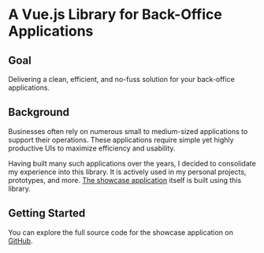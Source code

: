 # A Vue.js Library for Back-Office Applications

## Goal

Delivering a clean, efficient, and no-fuss solution for your back-office applications.

## Background

Businesses often rely on numerous small to medium-sized applications to support their operations. These applications require simple yet highly productive UIs to maximize efficiency and usability.

Having built many such applications over the years, I decided to consolidate my experience into this library. It is actively used in my personal projects, prototypes, and more. [The showcase application](https://vuewidgets.com/) itself is built using this library.

## Getting Started

You can explore the full source code for the showcase application on [GitHub](https://github.com/your-repository-link).
